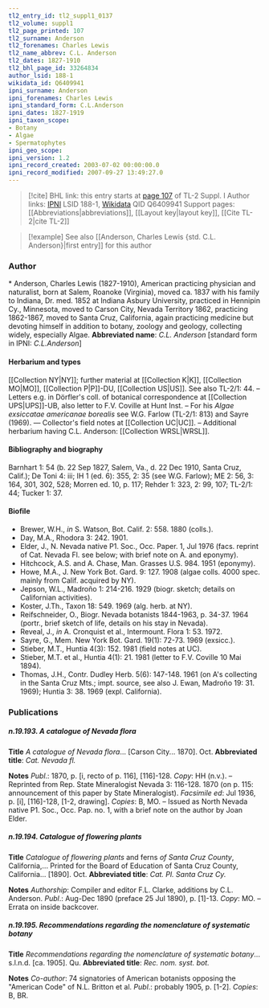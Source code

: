 ```yaml
---
tl2_entry_id: tl2_suppl1_0137
tl2_volume: suppl1
tl2_page_printed: 107
tl2_surname: Anderson
tl2_forenames: Charles Lewis
tl2_name_abbrev: C.L. Anderson
tl2_dates: 1827-1910
tl2_bhl_page_id: 33264834
author_lsid: 188-1
wikidata_id: Q6409941
ipni_surname: Anderson
ipni_forenames: Charles Lewis
ipni_standard_form: C.L.Anderson
ipni_dates: 1827-1919
ipni_taxon_scope: 
- Botany
- Algae
- Spermatophytes
ipni_geo_scope: 
ipni_version: 1.2
ipni_record_created: 2003-07-02 00:00:00.0
ipni_record_modified: 2007-09-27 13:49:27.0
---
```


> [!cite] BHL link: this entry starts at [page 107](https://www.biodiversitylibrary.org/page/33264834) of TL-2 Suppl. I
> Author links: [IPNI](https://www.ipni.org/a/188-1) LSID 188-1, [Wikidata](https://www.wikidata.org/wiki/Q6409941) QID Q6409941
> Support pages: [[Abbreviations|abbreviations]], [[Layout key|layout key]], [[Cite TL-2|cite TL-2]]

> [!example] See also [[Anderson, Charles Lewis {std. C.L. Anderson}|first entry]] for this author

### Author

\* Anderson, Charles Lewis (1827-1910), American practicing physician and naturalist, born at Salem, Roanoke (Virginia), moved ca. 1837 with his family to Indiana, Dr. med. 1852 at Indiana Asbury University, practiced in Hennipin Cy., Minnesota, moved to Carson City, Nevada Territory 1862, practicing 1862-1867, moved to Santa Cruz, California, again practicing medicine but devoting himself in addition to botany, zoology and geology, collecting widely, especially Algae. 
**Abbreviated name**: *C.L. Anderson* \[standard form in IPNI: *C.L.Anderson*\]

#### Herbarium and types

[[Collection NY|NY]]; further material at [[Collection K|K]], [[Collection MO|MO]], [[Collection P|P]]-DU, [[Collection US|US]]. See also TL-2/1: 44. – Letters e.g. in Dörfler's coll. of botanical correspondence at [[Collection UPS|UPS]]-UB, also letter to F.V. Coville at Hunt Inst. – For his *Algae exsiccatae americanae borealis* see W.G. Farlow (TL-2/1: 813) and Sayre (1969). — Collector's field notes at [[Collection UC|UC]]. – Additional herbarium having C.L. Anderson: [[Collection WRSL|WRSL]].

#### Bibliography and biography

Barnhart 1: 54 (b. 22 Sep 1827, Salem, Va., d. 22 Dec 1910, Santa Cruz, Calif.); De Toni 4: iii; IH 1 (ed. 6): 355, 2: 35 (see W.G. Farlow); ME 2: 56, 3: 164, 301, 302, 528; Morren ed. 10, p. 117; Rehder 1: 323, 2: 99, 107; TL-2/1: 44; Tucker 1: 37.

#### Biofile

- Brewer, W.H., *in* S. Watson, Bot. Calif. 2: 558. 1880 (colls.).
- Day, M.A., Rhodora 3: 242. 1901.
- Elder, J., N. Nevada native P1. Soc., Occ. Paper. 1, Jul 1976 (facs. reprint of Cat. Nevada Fl. see below; with brief note on A. and eponymy).
- Hitchcock, A.S. and A. Chase, Man. Grasses U.S. 984. 1951 (eponymy).
- Howe, M.A., J. New York Bot. Gard. 9: 127. 1908 (algae colls. 4000 spec. mainly from Calif. acquired by NY).
- Jepson, W.L., Madroño 1: 214-216. 1929 (biogr. sketch; details on Californian activities).
- Koster, J.Th., Taxon 18: 549. 1969 (alg. herb. at NY).
- Reifschneider, O., Biogr. Nevada botanists 1844-1963, p. 34-37. 1964 (portr., brief sketch of life, details on his stay in Nevada).
- Reveal, J., *in* A. Cronquist et al., Intermount. Flora 1: 53. 1972.
- Sayre, G., Mem. New York Bot. Gard. 19(1): 72-73. 1969 (exsicc.).
- Stieber, M.T., Huntia 4(3): 152. 1981 (field notes at UC).
- Stieber, M.T. et al., Huntia 4(1): 21. 1981 (letter to F.V. Coville 10 Mai 1894).
- Thomas, J.H., Contr. Dudley Herb. 5(6): 147-148. 1961 (on A's collecting in the Santa Cruz Mts.; impt. source, see also J. Ewan, Madroño 19: 31. 1969); Huntia 3: 38. 1969 (expl. California).

### Publications

##### n.19.193. A catalogue of Nevada flora

**Title**
*A catalogue of Nevada flora*... \[Carson City... 1870\]. Oct.
**Abbreviated title**: *Cat. Nevada fl.*

**Notes**
*Publ*.: 1870, p. \[i, recto of p. 116\], \[116\]-128. *Copy*: HH (n.v.). – Reprinted from Rep. State Mineralogist Nevada 3: 116-128. 1870 (on p. 115: announcement of this paper by State Mineralogist).
*Facsimile ed*: Jul 1936, p. \[i\], \[116\]-128, \[1-2, drawing\]. *Copies*: B, MO. – Issued as North Nevada native P1. Soc., Occ. Pap. no. 1, with a brief note on the author by Joan Elder.

##### n.19.194. Catalogue of flowering plants

**Title**
*Catalogue of flowering plants* and ferns *of Santa Cruz County*, California,... Printed for the Board of Education of Santa Cruz County, California... \[1890\]. Oct.
**Abbreviated title**: *Cat. Pl. Santa* *Cruz Cy.*

**Notes**
*Authorship*: Compiler and editor F.L. Clarke, additions by C.L. Anderson.
*Publ*.: Aug-Dec 1890 (preface 25 Jul 1890), p. \[1\]-13. *Copy*: MO. – Errata on inside backcover.

##### n.19.195. Recommendations regarding the nomenclature of systematic botany

**Title**
*Recommendations regarding the nomenclature of systematic botany*... s.l.n.d. \[ca. 1905\]. Qu.
**Abbreviated title**: *Rec. nom. syst. bot.*

**Notes**
*Co-author*: 74 signatories of American botanists opposing the "American Code" of N.L. Britton et al.
*Publ*.: probably 1905, p. \[1-2\]. *Copies*: B, BR.

